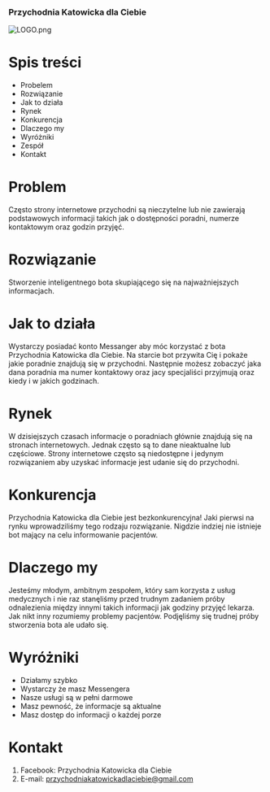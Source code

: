 ### Przychodnia Katowicka dla Ciebie

![LOGO.png]()

# Spis treści

* Probelem
* Rozwiązanie
* Jak to działa
* Rynek
* Konkurencja
* Dlaczego my
* Wyróżniki
* Zespół
* Kontakt

Problem
=========
Często strony internetowe przychodni są nieczytelne lub nie zawierają podstawowych informacji takich jak o dostępności poradni, numerze kontaktowym oraz godzin przyjęć.

Rozwiązanie
=========
Stworzenie inteligentnego bota skupiającego się na najważniejszych informacjach.

Jak to działa
=========
Wystarczy posiadać konto Messanger aby móc korzystać z bota Przychodnia Katowicka dla Ciebie. Na starcie bot przywita Cię i pokaże jakie poradnie znajdują się w przychodni. Następnie możesz zobaczyć jaka dana poradnia ma numer kontaktowy oraz jacy specjaliści przyjmują oraz kiedy i w jakich godzinach.

Rynek
=========
W dzisiejszych czasach informacje o poradniach głównie znajdują się na stronach internetowych. Jednak często są to dane nieaktualne lub częściowe. Strony internetowe często są niedostępne i jedynym rozwiązaniem aby uzyskać informacje jest udanie się do przychodni.

Konkurencja
=========
Przychodnia Katowicka dla Ciebie jest bezkonkurencyjna! Jaki pierwsi na rynku wprowadziliśmy tego rodzaju rozwiązanie. Nigdzie indziej nie istnieje bot mający na celu informowanie pacjentów.

Dlaczego my
=========
Jesteśmy młodym, ambitnym zespołem, który sam korzysta z usług medycznych i nie raz stanęliśmy przed trudnym zadaniem próby odnalezienia między innymi takich informacji jak godziny przyjęć lekarza. Jak nikt inny rozumiemy problemy pacjentów. Podjęliśmy się trudnej próby stworzenia bota ale udało się.

Wyróżniki
=========
* Działamy szybko 
* Wystarczy że masz Messengera 
* Nasze usługi są w pełni darmowe
* Masz pewność, że informacje są aktualne
* Masz dostęp do informacji o każdej porze

Kontakt
=========
1. Facebook: Przychodnia Katowicka dla Ciebie
2. E-mail: przychodniakatowickadlaciebie@gmail.com

